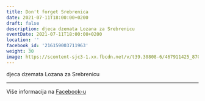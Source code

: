 ```yaml
---
title: Don't forget Srebrenica
date: 2021-07-11T18:00:00+0200
draft: false
description: djeca dzemata Lozana za Srebrenicu
eventDate: 2021-07-11T18:00:00+0200
location: ''
facebook_id: '216159003711963'
weight: 30
image: https://scontent-sjc3-1.xx.fbcdn.net/v/t39.30808-6/467911425_8702124949883247_8451066247417132989_n.jpg?_nc_cat=103&ccb=1-7&_nc_sid=9e60e4&_nc_ohc=nGO-c_8eiLYQ7kNvwFqCkPm&_nc_oc=Adm4BjgX9MWeQaQ3TKv8r_rnwVXcKxT21WN-4uD77SeWCelL79ZkWQmx5xjJTUUQNsg&_nc_zt=23&_nc_ht=scontent-sjc3-1.xx&edm=ABTKTjYEAAAA&_nc_gid=jZ7EsjxWWR11W5fbeN_iIA&_nc_tpa=Q5bMBQF-ZQL_j9hwsIZibutLHfqGmdn3B_QUJyfGKlDhh_0AFT-dfrraqLYUMTcYZ1lIPXWaWcFc1Out5A&oh=00_AfeVznNVrcVrYZ5z-AW31BsMxF0fwCzsmKUH3Gnj-zek-A&oe=6904CE59
---
```


djeca dzemata Lozana za Srebrenicu

---

Više informacija na [Facebook-u](https://facebook.com/events/216159003711963)
